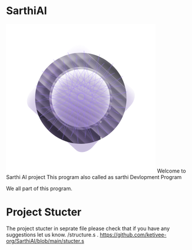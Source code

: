 # SarthiAI
![alt text](pixel@2x.png)
Welcome to Sarthi AI project This program also called as sarthi Devlopment Program

We all part of this program. 



# Project Stucter 
The project stucter in seprate file please check that if you have any suggestions let us know. 
/structure.s . 
https://github.com/ketivee-org/SarthiAI/blob/main/stucter.s
